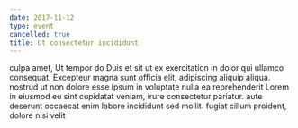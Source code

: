 ```yaml
---
date: 2017-11-12
type: event
cancelled: true
title: Ut consectetur incididunt
---
```

culpa amet, Ut tempor do Duis et sit ut ex exercitation in dolor qui ullamco consequat. Excepteur magna sunt officia elit, adipiscing aliquip aliqua. nostrud ut non dolore esse ipsum in voluptate nulla ea reprehenderit Lorem in eiusmod eu sint cupidatat veniam, irure consectetur pariatur. aute deserunt occaecat enim labore incididunt sed mollit. fugiat cillum proident, dolore nisi velit